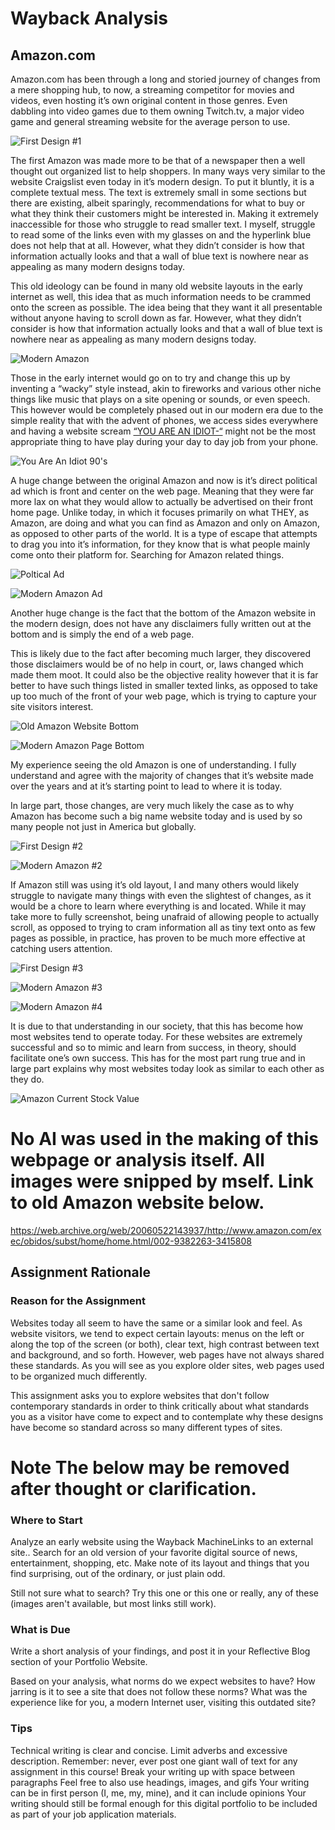 # Wayback Analysis

## Amazon.com

Amazon.com has been through a long and storied journey of changes from a mere shopping hub, to now, a streaming competitor for movies and videos, even hosting it’s own original content in those genres. Even dabbling into video games due to them owning Twitch.tv, a major video game and general streaming website for the average person to use. 


![First Design #1](https://github.com/user-attachments/assets/52b0a55c-8cb7-4aef-9074-cfa51dc75f29)


The first Amazon was made more to be that of a newspaper then a well thought out organized list to help shoppers. In many ways very similar to the website Craigslist even today in it’s modern design. To put it bluntly, it is a complete textual mess. The text is extremely small in some sections but there are existing, albeit sparingly, recommendations for what to buy or what they think their customers might be interested in. Making it extremely inaccessible for those who struggle to read smaller text. I myself, struggle to read some of the links even with my glasses on and the hyperlink blue does not help that at all. However, what they didn’t consider is how that information actually looks and that a wall of blue text is nowhere near as appealing as many modern designs today. 


This old ideology can be found in many old website layouts in the early internet as well, this idea that as much information needs to be crammed onto the screen as possible. The idea being that they want it all presentable without anyone having to scroll down as far. However, what they didn’t consider is how that information actually looks and that a wall of blue text is nowhere near as appealing as many modern designs today.


![Modern Amazon](https://github.com/user-attachments/assets/b1093334-07ec-4100-8366-0ea9fd03b1e6)


Those in the early internet would go on to try and change this up by inventing a “wacky” style instead, akin to fireworks and various other niche things like music that plays on a site opening or sounds, or even speech. This however would be completely phased out in our modern era due to the simple reality that with the advent of phones, we access sides everywhere and having a website scream [“YOU ARE AN IDIOT-“](https://archive.org/details/you-are-an-idiot_202112)  might not be the most appropriate thing to have play during your day to day job from your phone. 


![You Are An Idiot 90's](https://github.com/user-attachments/assets/d77ba66d-d7ef-47dc-97bb-57413e1e4d61)

A huge change between the original Amazon and now is it’s direct political ad which is front and center on the web page. Meaning that they were far more lax on what they would allow to actually be advertised on their front home page. Unlike today, in which it focuses primarily on what THEY, as Amazon, are doing and what you can find as Amazon and only on Amazon, as opposed to other parts of the world. It is a type of escape that attempts to drag you into it’s information, for they know that is what people mainly come onto their platform for. Searching for Amazon related things.



![Poltical Ad](https://github.com/user-attachments/assets/446a7a51-4781-48d4-b4b0-457149736f82)

![Modern Amazon Ad](https://github.com/user-attachments/assets/381200f7-3456-48da-9d64-fd330924115d)


Another huge change is the fact that the bottom of the Amazon website in the modern design, does not have any disclaimers fully written out at the bottom and is simply the end of a web page.

This is likely due to the fact after becoming much larger, they discovered those disclaimers would be of no help in court, or, laws changed which made them moot. It could also be the objective reality however that it is far better to have such things listed in smaller texted links, as opposed to take up too much of the front of your web page, which is trying to capture your site visitors interest.


![Old Amazon Website Bottom](https://github.com/user-attachments/assets/e20091b1-bc61-4260-9957-d57a117560d6)


![Modern Amazon Page Bottom](https://github.com/user-attachments/assets/d19303b4-82b5-4a88-8c62-e61d8c6cc5ae)


My experience seeing the old Amazon is one of understanding. I fully understand and agree with the majority of changes that it’s website made over the years and at it’s starting point to lead to where it is today.

In large part, those changes, are very much likely the case as to why Amazon has become such a big name website today and is used by so many people not  just in America but globally. 


![First Design #2](https://github.com/user-attachments/assets/1428559e-988a-4133-adbb-42c33da8e854)

![Modern Amazon #2](https://github.com/user-attachments/assets/37afe8fb-28c6-45c5-a7ac-3cc1675de960)

If Amazon still was using it’s old layout, I and many others would likely struggle to navigate many things with even the slightest of changes, as it would be a chore to learn where everything is and located. While it may take more to fully screenshot, being unafraid of allowing people to actually scroll, as opposed to trying to cram information all as tiny text onto as few pages as possible, in practice, has proven to be much more effective at catching users attention. 


![First Design #3](https://github.com/user-attachments/assets/f7f5e6ce-48bc-4cc6-b905-419cb483d9e3)

![Modern Amazon #3](https://github.com/user-attachments/assets/24ac58c6-1430-4e65-9ac5-f080bce61f2f)

![Modern Amazon #4](https://github.com/user-attachments/assets/e86a300b-b261-42db-8462-99c03e85d0a8)

It is due to that understanding in our society, that this has become how most websites tend to operate today. For these websites are extremely successful and so to mimic and learn from success, in theory, should facilitate one’s own success. This has for the most part rung true and in large part explains why most websites today look as similar to each other as they do. 



![Amazon Current Stock Value](https://github.com/user-attachments/assets/38f20817-0d0b-408f-b532-fdc40fde8ba4)





# No AI was used in the making of this webpage or analysis itself. All images were snipped by mself. Link to old Amazon website below. 

https://web.archive.org/web/20060522143937/http://www.amazon.com/exec/obidos/subst/home/home.html/002-9382263-3415808



## Assignment Rationale 

### Reason for the Assignment

Websites today all seem to have the same or a similar look and feel. As website visitors, we tend to expect certain layouts: menus on the left or along the top of the screen (or both), clear text, high contrast between text and background, and so forth. However, web pages have not always shared these standards. As you will see as you explore older sites, web pages used to be organized much differently. 

This assignment asks you to explore websites that don't follow contemporary standards in order to think critically about what standards you as a visitor have come to expect and to contemplate why these designs have become so standard across so many different types of sites.



# Note The below may be removed after thought or clarification. 

### Where to Start

Analyze an early website using the Wayback MachineLinks to an external site.. Search for an old version of your favorite digital source of news, entertainment, shopping, etc. Make note of its layout and things that you find surprising, out of the ordinary, or just plain odd.  

Still not sure what to search? Try this one or this one or really, any of these (images aren't available, but most links still work). 

### What is Due

Write a short analysis of your findings, and post it in your Reflective Blog section of your Portfolio Website.

Based on your analysis, what norms do we expect websites to have? How jarring is it to see a site that does not follow these norms? What was the experience like for you, a modern Internet user, visiting this outdated site?

### Tips

Technical writing is clear and concise. Limit adverbs and excessive description. 
Remember: never, ever post one giant wall of text for any assignment in this course! 
Break your writing up with space between paragraphs
Feel free to also use headings, images, and gifs
Your writing can be in first person (I, me, my, mine), and it can include opinions
Your writing should still be formal enough for this digital portfolio to be included as part of your job application materials.

